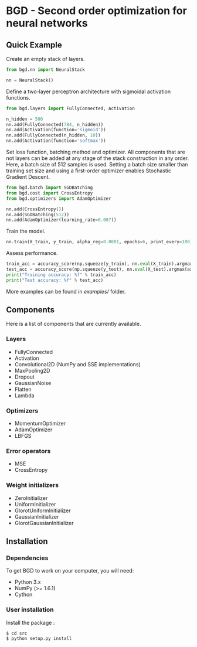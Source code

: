 # BGD - Second order optimization for neural networks

Quick Example
-------------

Create an empty stack of layers.

```python
from bgd.nn import NeuralStack

nn = NeuralStack()
```

Define a two-layer perceptron architecture
with sigmoidal activation functions.

```python
from bgd.layers import FullyConnected, Activation

n_hidden = 500
nn.add(FullyConnected(784, n_hidden))
nn.add(Activation(function='sigmoid'))
nn.add(FullyConnected(n_hidden, 10))
nn.add(Activation(function='softmax'))
```

Set loss function, batching method and optimizer.
All components that are not layers can be added
at any stage of the stack construction in any order.
Here, a batch size of 512 samples is used.
Setting a batch size smaller than training set size
and using a first-order optimizer enables Stochastic
Gradient Descent.

```python
from bgd.batch import SGDBatching
from bgd.cost import CrossEntropy
from bgd.optimizers import AdamOptimizer

nn.add(CrossEntropy())
nn.add(SGDBatching(512))
nn.add(AdamOptimizer(learning_rate=0.007))
```

Train the model.

```python
nn.train(X_train, y_train, alpha_reg=0.0001, epochs=6, print_every=100)
```

Assess performance.

```python
train_acc = accuracy_score(np.squeeze(y_train), nn.eval(X_train).argmax(axis=1))
test_acc = accuracy_score(np.squeeze(y_test), nn.eval(X_test).argmax(axis=1))
print("Training accuracy: %f" % train_acc)
print("Test accuracy: %f" % test_acc)
```

More examples can be found in *examples/* folder.

Components
----------

Here is a list of components that are currently available.

### Layers

* FullyConnected
* Activation
* Convolutional2D (NumPy and SSE implementations)
* MaxPooling2D
* Dropout
* GaussianNoise
* Flatten
* Lambda

### Optimizers

* MomentumOptimizer
* AdamOptimizer
* LBFGS

### Error operators

* MSE
* CrossEntropy

### Weight initializers

* ZeroInitializer
* UniformInitializer
* GlorotUniformInitializer
* GaussianInitializer
* GlorotGaussianInitializer


Installation
------------

### Dependencies

To get BGD to work on your computer, you will need:

- Python 3.x
- NumPy (>= 1.6.1)
- Cython

### User installation

Install the package :
```
$ cd src
$ python setup.py install
```
